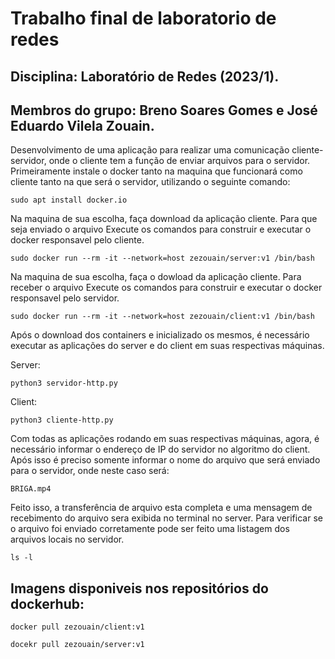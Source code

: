 # Trabalho final de laboratorio de redes

## Disciplina: Laboratório de Redes (2023/1).

## Membros do grupo: **Breno Soares Gomes** e **José Eduardo Vilela Zouain**.

Desenvolvimento de uma aplicação para realizar uma comunicação cliente-servidor, onde o cliente tem a função de enviar arquivos para o servidor.
Primeiramente instale o docker tanto na maquina que funcionará como cliente tanto na que será o servidor, utilizando o seguinte comando:

```
sudo apt install docker.io
```

Na maquina de sua escolha, faça download da aplicação cliente. Para que seja enviado o arquivo Execute os comandos para construir e executar o docker responsavel pelo cliente.

```
sudo docker run --rm -it --network=host zezouain/server:v1 /bin/bash
```

Na maquina de sua escolha, faça o dowload da aplicação cliente. Para receber o arquivo Execute os comandos para construir e executar o docker responsavel pelo servidor.

```
sudo docker run --rm -it --network=host zezouain/client:v1 /bin/bash
```

Após o download dos containers e inicializado os mesmos, é necessário executar as aplicações do server e do client em suas respectivas máquinas.

Server:

```
python3 servidor-http.py
```

Client:

```
python3 cliente-http.py
```

Com todas as aplicações rodando em suas respectivas máquinas, agora, é necessário informar o endereço de IP do servidor no algoritmo do client. Após isso é preciso somente informar o nome do arquivo que será enviado para o servidor, onde neste caso será:

```
BRIGA.mp4
```

Feito isso, a transferência de arquivo esta completa e uma mensagem de recebimento do arquivo sera exibida no terminal no server. Para verificar se o arquivo foi enviado corretamente pode ser feito uma listagem dos arquivos locais no servidor.

```
ls -l
```

## Imagens disponiveis nos repositórios do dockerhub:

```
docker pull zezouain/client:v1

docekr pull zezouain/server:v1
```
